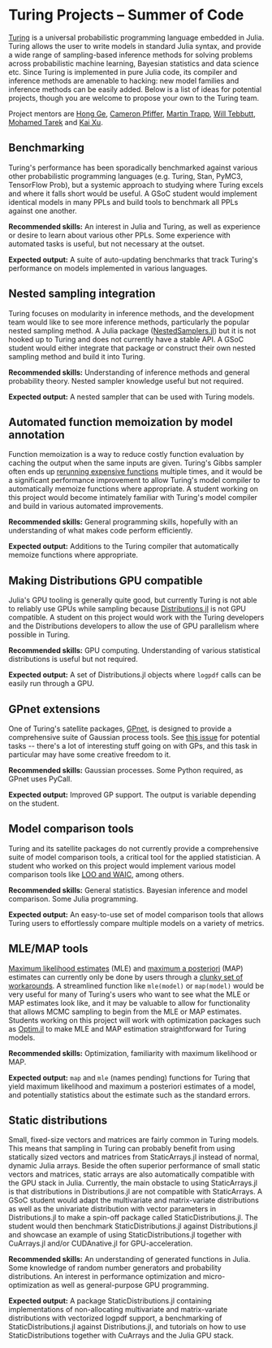 
# Turing Projects – Summer of Code

[Turing](https://turing.ml/) is a universal probabilistic programming language embedded in Julia. Turing allows the user to write models in standard Julia syntax, and provide a wide range of sampling-based inference methods for solving problems across probabilistic machine learning, Bayesian statistics and data science etc. Since Turing is implemented in pure Julia code, its compiler and inference methods are amenable to hacking: new model families and inference methods can be easily added. Below is a list of ideas for potential projects, though you are welcome to propose your own to the Turing team.

Project mentors are [Hong Ge](https://github.com/yebai), [Cameron Pfiffer](https://github.com/cpfiffer), [Martin Trapp](https://github.com/trappmartin), [Will Tebbutt](https://github.com/willtebbutt), [Mohamed Tarek](https://github.com/mohamed82008) and [Kai Xu](https://github.com/xukai92).

## Benchmarking

Turing's performance has been sporadically benchmarked against various other probabilistic programming languages (e.g. Turing, Stan, PyMC3, TensorFlow Prob), but a systemic approach to studying where Turing excels and where it falls short would be useful. A GSoC student would implement identical models in many PPLs and build tools to benchmark all PPLs against one another.

**Recommended skills:** An interest in Julia and Turing, as well as experience or desire to learn about various other PPLs. Some experience with automated tasks is useful, but not necessary at the outset.

**Expected output:** A suite of auto-updating benchmarks that track Turing's performance on models implemented in various languages.

## Nested sampling integration

Turing focuses on modularity in inference methods, and the development team would like to see more inference methods, particularly the popular nested sampling method. A Julia package ([NestedSamplers.jl](https://github.com/mileslucas/NestedSamplers.jl)) but it is not hooked up to Turing and does not currently have a stable API. A GSoC student would either integrate that package or construct their own nested sampling method and build it into Turing.

**Recommended skills:** Understanding of inference methods and general probability theory. Nested sampler knowledge useful but not required.

**Expected output:** A nested sampler that can be used with Turing models.

## Automated function memoization by model annotation

Function memoization is a way to reduce costly function evaluation by caching the output when the same inputs are given. Turing's Gibbs sampler often ends up [rerunning expensive functions](https://turing.ml/dev/docs/using-turing/performancetips#reuse-computations-in-gibbs-sampling) multiple times, and it would be a significant performance improvement to allow Turing's model compiler to automatically memoize functions where appropriate. A student working on this project would become intimately familiar with Turing's model compiler and build in various automated improvements.

**Recommended skills:** General programming skills, hopefully with an understanding of what makes code perform efficiently.

**Expected output:** Additions to the Turing compiler that automatically memoize functions where appropriate.

## Making Distributions GPU compatible
Julia's GPU tooling is generally quite good, but currently Turing is not able to reliably use GPUs while sampling because [Distributions.jl](https://github.com/JuliaStats/Distributions.jl) is not GPU compatible. A student on this project would work with the Turing developers and the Distributions developers to allow the use of GPU parallelism where possible in Turing.

**Recommended skills:** GPU computing. Understanding of various statistical distributions is useful but not required.

**Expected output:** A set of Distributions.jl objects where `logpdf` calls can be easily run through a GPU.

## GPnet extensions
One of Turing's satellite packages, [GPnet](https://github.com/TuringLang/GPnet.jl), is designed to provide a comprehensive suite of Gaussian process tools. See [this issue](https://github.com/TuringLang/GPnet.jl/issues/2) for potential tasks -- there's a lot of interesting stuff going on with GPs, and this task in particular may have some creative freedom to it.

**Recommended skills:** Gaussian processes. Some Python required, as GPnet uses PyCall.

**Expected output:** Improved GP support. The output is variable depending on the student.

## Model comparison tools

Turing and its satellite packages do not currently provide a comprehensive suite of model comparison tools, a critical tool for the applied statistician. A student who worked on this project would implement various model comparison tools like [LOO and WAIC](https://mc-stan.org/loo/), among others.

**Recommended skills:** General statistics. Bayesian inference and model comparison. Some Julia programming.

**Expected output:** An easy-to-use set of model comparison tools that allows Turing users to effortlessly compare multiple models on a variety of metrics.

## MLE/MAP tools

[Maximum likelihood estimates](https://en.wikipedia.org/wiki/Maximum_likelihood_estimation) (MLE) and [maximum a posteriori](https://en.wikipedia.org/wiki/Maximum_a_posteriori_estimation) (MAP) estimates can currently only be done by users through a [clunky set of workarounds](https://turing.ml/dev/docs/using-turing/advanced#maximum-a-posteriori-estimation). A streamlined function like `mle(model)` or `map(model)` would be very useful for many of Turing's users who want to see what the MLE or MAP estimates look like, and it may be valuable to allow for functionality that allows MCMC sampling to begin from the MLE or MAP estimates. Students working on this project will work with optimization packages such as [Optim.jl](https://github.com/JuliaNLSolvers/Optim.jl) to make MLE and MAP estimation straightforward for Turing models.

**Recommended skills:** Optimization, familiarity with maximum likelihood or MAP.

**Expected output:** `map` and `mle` (names pending) functions for Turing that yield maximum likelihood and maximum a posteriori estimates of a model, and potentially statistics about the estimate such as the standard errors.

## Static distributions

Small, fixed-size vectors and matrices are fairly common in Turing models. This means that sampling in Turing can probably benefit from using statically sized vectors and matrices from StaticArrays.jl instead of normal, dynamic Julia arrays. Beside the often superior performance of small static vectors and matrices, static arrays are also automatically compatible with the GPU stack in Julia. Currently, the main obstacle to using StaticArrays.jl is that distributions in Distributions.jl are not compatible with StaticArrays. A GSoC student would adapt the multivariate and matrix-variate distributions as well as the univariate distribution with vector parameters in Distributions.jl to make a spin-off package called StaticDistributions.jl. The student would then benchmark StaticDistributions.jl against Distributions.jl and showcase an example of using StaticDistributions.jl together with CuArrays.jl and/or CUDAnative.jl for GPU-acceleration.

**Recommended skills:** An understanding of generated functions in Julia. Some knowledge of random number generators and probability distributions. An interest in performance optimization and micro-optimization as well as general-purpose GPU programming.

**Expected output:** A package StaticDistributions.jl containing implementations of non-allocating multivariate and matrix-variate distributions with vectorized logpdf support, a benchmarking of StaticDistributions.jl against Distributions.jl, and tutorials on how to use StaticDistributions together with CuArrays and the Julia GPU stack.

